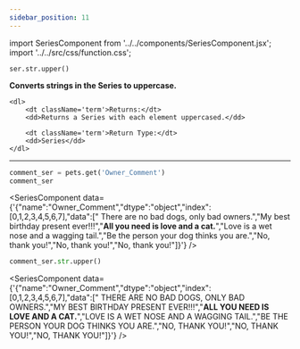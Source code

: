 ```yaml
---
sidebar_position: 11
---
```

import SeriesComponent from '../../components/SeriesComponent.jsx';
import '../../src/css/function.css';

<code>ser.str.upper()</code>

<div className='base'>
    <p><strong>Converts strings in the Series to uppercase.</strong></p>

    <dl>
        <dt className='term'>Returns:</dt>
        <dd>Returns a Series with each element uppercased.</dd>

        <dt className='term'>Return Type:</dt>
        <dd>Series</dd>
    </dl>
</div>

---

```python
comment_ser = pets.get('Owner_Comment')
comment_ser
```
<SeriesComponent data={'{"name":"Owner_Comment","dtype":"object","index":[0,1,2,3,4,5,6,7],"data":["      There are no bad dogs, only bad owners.","My best birthday present ever!!!","****All you need is love and a cat.****","Love is a wet nose and a wagging tail.","Be the person your dog thinks you are.","No, thank you!","No, thank you!","No, thank you!"]}'} />

```python
comment_ser.str.upper()
```
<SeriesComponent data={'{"name":"Owner_Comment","dtype":"object","index":[0,1,2,3,4,5,6,7],"data":["      THERE ARE NO BAD DOGS, ONLY BAD OWNERS.","MY BEST BIRTHDAY PRESENT EVER!!!","****ALL YOU NEED IS LOVE AND A CAT.****","LOVE IS A WET NOSE AND A WAGGING TAIL.","BE THE PERSON YOUR DOG THINKS YOU ARE.","NO, THANK YOU!","NO, THANK YOU!","NO, THANK YOU!"]}'} />